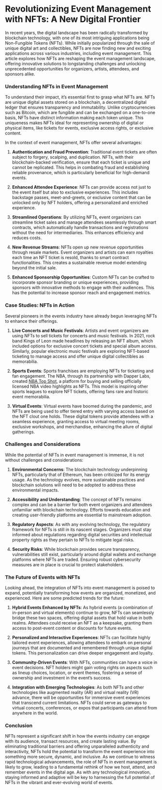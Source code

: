 # Revolutionizing Event Management with NFTs: A New Digital Frontier

In recent years, the digital landscape has been radically transformed by blockchain technology, with one of its most intriguing applications being Non-Fungible Tokens (NFTs). While initially popularized through the sale of unique digital art and collectibles, NFTs are now finding new and exciting applications across various industries, including event management. This article explores how NFTs are reshaping the event management landscape, offering innovative solutions to longstanding challenges and unlocking unprecedented opportunities for organizers, artists, attendees, and sponsors alike.

### Understanding NFTs in Event Management

To understand their impact, it’s essential first to grasp what NFTs are. NFTs are unique digital assets stored on a blockchain, a decentralized digital ledger that ensures transparency and immutability. Unlike cryptocurrencies such as Bitcoin, which are fungible and can be exchanged on a one-to-one basis, NFTs have distinct information making each token unique. This uniqueness makes NFTs ideal for representing ownership of digital or physical items, like tickets for events, exclusive access rights, or exclusive content.

In the context of event management, NFTs offer several advantages:

1. **Authentication and Fraud Prevention**: Traditional event tickets are often subject to forgery, scalping, and duplication. NFTs, with their blockchain-backed verification, ensure that each ticket is unique and cannot be replicated. This helps in combating fraud and establishing reliable provenance, which is particularly beneficial for high-demand events.

2. **Enhanced Attendee Experience**: NFTs can provide access not just to the event itself but also to exclusive experiences. This includes backstage passes, meet-and-greets, or exclusive content that can be unlocked only by NFT holders, offering a personalized and enriched experience. 

3. **Streamlined Operations**: By utilizing NFTs, event organizers can streamline ticket sales and manage attendees seamlessly through smart contracts, which automatically handle transactions and registrations without the need for intermediaries. This enhances efficiency and reduces costs.

4. **New Revenue Streams**: NFTs open up new revenue opportunities through resale markets. Event organizers and artists can earn royalties each time an NFT ticket is resold, thanks to smart contract functionalities. This creates a sustainable revenue model extending beyond the initial sale.

5. **Enhanced Sponsorship Opportunities**: Custom NFTs can be crafted to incorporate sponsor branding or unique experiences, providing sponsors with innovative methods to engage with their audiences. This has the potential to increase sponsor reach and engagement metrics.

### Case Studies: NFTs in Action

Several pioneers in the events industry have already begun leveraging NFTs to enhance their offerings. 

1. **Live Concerts and Music Festivals**: Artists and event organizers are using NFTs to sell tickets for concerts and music festivals. In 2021, rock band Kings of Leon made headlines by releasing an NFT album, which included options for exclusive concert tickets and special album access. Similarly, popular electronic music festivals are exploring NFT-based ticketing to manage access and offer unique digital collectibles as memorabilia.

2. **Sports Events**: Sports franchises are employing NFTs for ticketing and fan engagement. The NBA, through its partnership with Dapper Labs, created [NBA Top Shot](https://nbatopshot.com/), a platform for buying and selling officially licensed NBA video highlights as NFTs. This model is inspiring other sports leagues to explore NFT tickets, offering fans rare and historic event memorabilia.

3. **Virtual Events**: Virtual events have boomed during the pandemic, and NFTs are being used to offer tiered entry with varying access based on the NFT clout one holds. These digital tokens provide attendees with a seamless experience, granting access to virtual meeting rooms, exclusive workshops, and merchandise, enhancing the allure of digital gatherings.

### Challenges and Considerations

While the potential of NFTs in event management is immense, it is not without challenges and considerations:

1. **Environmental Concerns**: The blockchain technology underpinning NFTs, particularly that of Ethereum, has been criticized for its energy usage. As the technology evolves, more sustainable practices and blockchain solutions will need to be adopted to address these environmental impacts.

2. **Accessibility and Understanding**: The concept of NFTs remains complex and can be a barrier for both event organizers and attendees unfamiliar with blockchain technology. Efforts towards education and creating user-friendly platforms are essential to mainstream adoption.

3. **Regulatory Aspects**: As with any evolving technology, the regulatory framework for NFTs is still in its nascent stages. Organizers must stay informed about regulations regarding digital securities and intellectual property rights as they pertain to NFTs to mitigate legal risks.

4. **Security Risks**: While blockchain provides secure transparency, vulnerabilities still exist, particularly around digital wallets and exchange platforms where NFTs are traded. Ensuring robust cybersecurity measures are in place is crucial to protect stakeholders.

### The Future of Events with NFTs

Looking ahead, the integration of NFTs into event management is poised to expand, potentially transforming how events are organized, monetized, and experienced. Here are some predicted trends for the future:

1. **Hybrid Events Enhanced by NFTs**: As hybrid events (a combination of in-person and virtual elements) continue to grow, NFTs can seamlessly bridge these two spaces, offering digital assets that hold value in both realms. Attendees could receive an NFT as a keepsake, granting them access to post-event content or discounts for future events.

2. **Personalized and Interactive Experiences**: NFTs can facilitate highly tailored event experiences, allowing attendees to embark on personal journeys that are documented and remembered through unique digital tokens. This personalization can drive deeper engagement and loyalty.

3. **Community-Driven Events**: With NFTs, communities can have a voice in event decisions. NFT holders might gain voting rights on aspects such as lineup choices, location, or event themes, fostering a sense of ownership and investment in the event’s success.

4. **Integration with Emerging Technologies**: As both NFTs and other technologies like augmented reality (AR) and virtual reality (VR) advance, there will be opportunities for immersive event experiences that transcend current limitations. NFTs could serve as gateways to virtual concerts, conferences, or expos that participants can attend from anywhere in the world.

### Conclusion

NFTs represent a significant shift in how the events industry can engage with its audience, transact resources, and create lasting value. By eliminating traditional barriers and offering unparalleled authenticity and interactivity, NFTs hold the potential to transform the event experience into something more secure, dynamic, and inclusive. As we continue to witness rapid technological advancements, the role of NFTs in event management is likely to grow, leading to a fundamental rethink of how we host, attend, and remember events in the digital age. As with any technological innovation, staying informed and adaptive will be key to harnessing the full potential of NFTs in the vibrant and ever-evolving world of events.